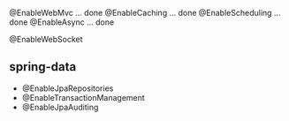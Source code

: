 

@EnableWebMvc  ... done
@EnableCaching  ... done
@EnableScheduling  ... done
@EnableAsync  ... done


@EnableWebSocket



## spring-data

- @EnableJpaRepositories
- @EnableTransactionManagement
- @EnableJpaAuditing